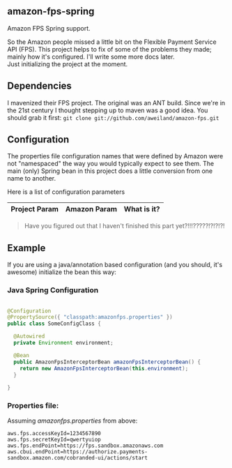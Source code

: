 ## amazon-fps-spring


Amazon FPS Spring support.

So the Amazon people missed a little bit on the Flexible Payment Service API (FPS).  This project helps to fix of some
of the problems they made; mainly how it's configured.  I'll write some more docs later.  
Just initializing the project at the moment.

## Dependencies
I mavenized their FPS project.  The original was an ANT build.  Since we're in the 21st century I thought stepping up to
maven was a good idea.  You should grab it first:
`git clone git://github.com/aweiland/amazon-fps.git`

## Configuration
The properties file configuration names that were defined by Amazon were not "namespaced" the way you would typically 
expect to see them.  The main (only) Spring bean in this project does a little conversion from one name to another.

Here is a list of configuration parameters

|Project Param|Amazon Param|What is it?|
|-------------|------------|-----------|

> Have you figured out that I haven't finished this part yet?!!!?????!?!?!?!

## Example

If you are using a java/annotation based configuration (and you should, it's awesome) initialize the bean this way:

### Java Spring Configuration
```java

@Configuration
@PropertySource({ "classpath:amazonfps.properties" })
public class SomeConfigClass {

  @Autowired
  private Environment environment;

  @Bean
  public AmazonFpsInterceptorBean amazonFpsInterceptorBean() {
    return new AmazonFpsInterceptorBean(this.environment);
  }
  
}
```

### Properties file:

Assuming *amazonfps.properties* from above:

```
aws.fps.accessKeyId=1234567890
aws.fps.secretKeyId=qwertyuiop
aws.fps.endPoint=https://fps.sandbox.amazonaws.com
aws.cbui.endPoint=https://authorize.payments-sandbox.amazon.com/cobranded-ui/actions/start
```
